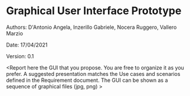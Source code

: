 # Graphical User Interface Prototype  

Authors: D'Antonio Angela, Inzerillo Gabriele, Nocera Ruggero, Vallero Marzio

Date: 17/04/2021

Version: 0.1

\<Report here the GUI that you propose. You are free to organize it as you prefer. A suggested presentation matches the Use cases and scenarios defined in the Requirement document. The GUI can be shown as a sequence of graphical files (jpg, png)  >

